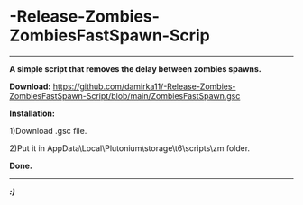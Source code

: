# -Release-Zombies-ZombiesFastSpawn-Scrip

----------------------------------------------------------------------------------------------------

**A simple script that removes the delay between zombies spawns.**

**Download:**
https://github.com/damirka11/-Release-Zombies-ZombiesFastSpawn-Script/blob/main/ZombiesFastSpawn.gsc

**Installation:**

1)Download .gsc file.

2)Put it in AppData\Local\Plutonium\storage\t6\scripts\zm folder.

**Done.**

-----------------------------------------------------------------------------------------------------

***:)***
